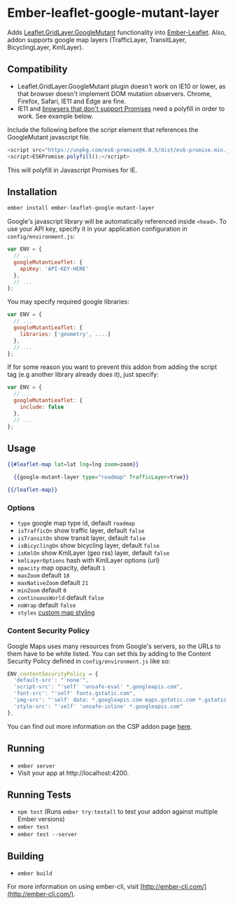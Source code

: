 # Ember-leaflet-google-mutant-layer

Adds [Leaflet.GridLayer.GoogleMutant](https://gitlab.com/IvanSanchez/Leaflet.GridLayer.GoogleMutant/tree/master) functionality into [Ember-Leaflet](http://ember-leaflet.com).
Also, addon supports google map layers (TrafficLayer, TransitLayer, BicyclingLayer, KmlLayer).

## Compatibility
* Leaflet.GridLayer.GoogleMutant plugin doesn't work on IE10 or lower, as that browser doesn't implement DOM mutation observers. Chrome, Firefox, Safari, IE11 and Edge are fine.
* IE11 and [browsers that don't support Promises](http://caniuse.com/#search=promise) need a polyfill in order to work. See example below.

Include the following before the script element that references the GoogleMutant javascript file.
```javascript
<script src="https://unpkg.com/es6-promise@4.0.5/dist/es6-promise.min.js"></script>
<script>ES6Promise.polyfill();</script>

```
This will polyfill in Javascript Promises for IE.

## Installation

```bash
ember install ember-leaflet-google-mutant-layer
```

Google's javascript library will be automatically referenced inside `<head>`. To use your API key, specify it in your application configuration in `config/environment.js`:

```javascript
var ENV = {
  // ...
  googleMutantLeaflet: {
    apiKey: 'API-KEY-HERE'
  },
  // ...
};
```

You may specify required google libraries:
```javascript
var ENV = {
  // ...
  googleMutantLeaflet: {
    libraries: ['geometry', ....]
  },
  // ...
};
```

If for some reason you want to prevent this addon from adding the script tag (e.g another library already does it), just specify:

```javascript
var ENV = {
  // ...
  googleMutantLeaflet: {
    include: false
  },
  // ...
};
```

## Usage
```handlebars
{{#leaflet-map lat=lat lng=lng zoom=zoom}}

  {{google-mutant-layer type="roadmap" TrafficLayer=true}}

{{/leaflet-map}}
```

### Options

* `type` google map type id, default `roadmap`
* `isTrafficOn` show traffic layer, default `false`
* `isTransitOn` show transit layer, default `false`
* `isBicyclingOn` show bicycling layer, default `false`
* `isKmlOn` show KmlLayer (geo rss) layer, default `false`
* `kmlLayerOptions` hash with KmlLayer options (url)
* `opacity` map opacity, default `1`
* `maxZoom` default `18`
* `maxNativeZoom` default `21`
* `minZoom` default `0`
* `continuousWorld` default `false`
* `noWrap` default `false`
* `styles` [custom map styling](https://developers.google.com/maps/documentation/javascript/styling)

### Content Security Policy

Google Maps uses many resources from Google's servers, so the URLs to them have to be white listed. You can set this by adding to the Content Security Policy defined in `config/environment.js` like so:

```js
ENV.contentSecurityPolicy = {
  'default-src': "'none'",
  'script-src': "'self' 'unsafe-eval' *.googleapis.com",
  'font-src': "'self' fonts.gstatic.com",
  'img-src': "'self' data: *.googleapis.com maps.gstatic.com *.gstatic.com",
  'style-src': "'self' 'unsafe-inline' *.googleapis.com"
},
```

You can find out more information on the CSP addon page [here](https://github.com/rwjblue/ember-cli-content-security-policy#ember-cli-content-security-policy).

## Running

* `ember server`
* Visit your app at http://localhost:4200.

## Running Tests

* `npm test` (Runs `ember try:testall` to test your addon against multiple Ember versions)
* `ember test`
* `ember test --server`

## Building

* `ember build`

For more information on using ember-cli, visit [http://ember-cli.com/](http://ember-cli.com/).
